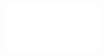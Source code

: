 <div style="width: 98%;height: 98%;">
    <iframe src="[./index.html](https://github.com/hishamDevloper/hishamDevloper.github.io/blob/main/index.html)" frameborder="0"></iframe>
</div>
